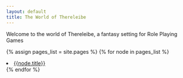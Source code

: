 ```yaml
---
layout: default
title: The World of Thereleibe
---
```


Welcome to the world of Thereleibe, a fantasy setting for Role Playing Games

{% assign pages_list = site.pages %}
{% for node in pages_list %}
  <li><a href="{{node.url}}">{{node.title}}</a></li>
{% endfor %}
